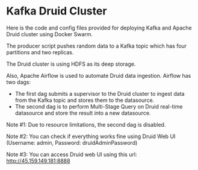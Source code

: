 
# Kafka Druid Cluster

Here is the code and config files provided for deploying Kafka and Apache Druid cluster using Docker Swarm.

The producer script pushes random data to a Kafka topic which has four partitions and two replicas.

The Druid cluster is using HDFS as its deep storage.

Also, Apache Airflow is used to automate Druid data ingestion. Airflow has two dags:
- The first dag submits a supervisor to the Druid cluster to ingest data from the Kafka topic and stores them to the datasource.
- The second dag is to perform Multi-Stage Query on Druid real-time datasource and store the result into a new datasource.

Note #1: Due to resource limitations, the second dag is disabled.

Note #2: You can check if everything works fine using Druid Web UI (Username: admin, Password: druidAdminPassword)

Note #3: You can access Druid web UI using this url: http://45.159.149.181:8888
